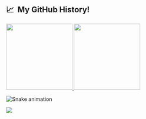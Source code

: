 <h2> 📈 &nbsp;My GitHub History!</h2>
<a href="https://github.com/0neBeerLeft">
  <img height="180em" src="https://github-readme-stats.vercel.app/api?username=0neBeerLeft&theme=noctis_minimus&show_icons=true" />
  <img height="180em" src="https://github-readme-stats.vercel.app/api/top-langs/?username=0neBeerLeft&theme=noctis_minimus&layout=compact" />
</a>

![Snake animation](https://github.com/thepiyushmalhotra/thepiyushmalhotra/blob/output/github-contribution-grid-snake.svg)
  
<p align="left">
  <img src="https://capsule-render.vercel.app/api?type=waving&color=gradient&height=100&section=footer"/>
</p>
